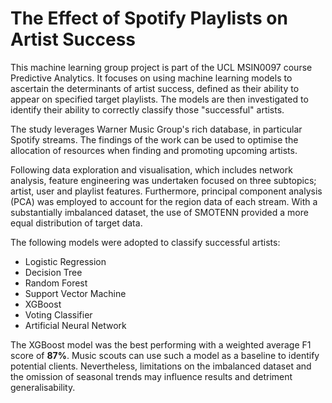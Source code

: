 # The Effect of Spotify Playlists on Artist Success

This machine learning group project is part of the UCL MSIN0097 course Predictive Analytics. It focuses on using machine learning models to ascertain the determinants of artist success, defined as their ability to appear on specified target playlists. The models are then investigated to identify their ability to correctly classify those "successful" artists.

The study leverages Warner Music Group's rich database, in particular Spotify streams. The findings of the work can be used to optimise the allocation of resources when finding and promoting upcoming artists.

Following data exploration and visualisation, which includes network analysis, feature engineering was undertaken focused on three subtopics; artist, user and playlist features. Furthermore, principal component analysis (PCA) was employed to account for the region data of each stream. With a substantially imbalanced dataset, the use of SMOTENN provided a more equal distribution of target data.

The following models were adopted to classify successful artists:
- Logistic Regression
- Decision Tree
- Random Forest
- Support Vector Machine
- XGBoost
- Voting Classifier
- Artificial Neural Network

The XGBoost model was the best performing with a weighted average F1 score of **87%**. Music scouts can use such a model as a baseline to identify potential clients. Nevertheless, limitations on the imbalanced dataset and the omission of seasonal trends may influence results and detriment generalisability.
